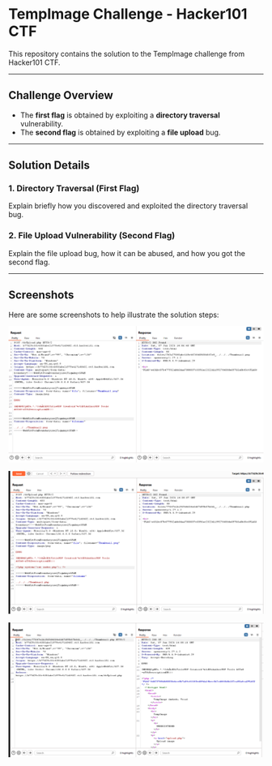 # TempImage Challenge - Hacker101 CTF

This repository contains the solution to the TempImage challenge from Hacker101 CTF.

---

## Challenge Overview

- The **first flag** is obtained by exploiting a **directory traversal** vulnerability.
- The **second flag** is obtained by exploiting a **file upload** bug.

---

## Solution Details

### 1. Directory Traversal (First Flag)

Explain briefly how you discovered and exploited the directory traversal bug.

### 2. File Upload Vulnerability (Second Flag)

Explain the file upload bug, how it can be abused, and how you got the second flag.

---

## Screenshots

Here are some screenshots to help illustrate the solution steps:

![Directory Traversal Flag](https://raw.githubusercontent.com/skillshetra/hacker101-ctf/main/TempImage/01.png)

![File Upload Bug](https://raw.githubusercontent.com/skillshetra/hacker101-ctf/main/TempImage/02.png)

![Flag or Final Result](https://raw.githubusercontent.com/skillshetra/hacker101-ctf/main/TempImage/03.png)
